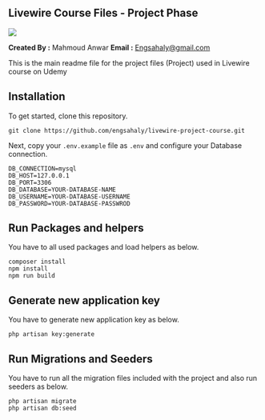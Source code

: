 ## Livewire Course Files - Project Phase

<img src="https://img-b.udemycdn.com/course/750x422/5541548_de69.jpg">

**Created By :** Mahmoud Anwar
**Email :** Engsahaly@gmail.com

This is the main readme file for the project files (Project) used in Livewire course on Udemy

## Installation

To get started, clone this repository.

```
git clone https://github.com/engsahaly/livewire-project-course.git
```

Next, copy your `.env.example` file as `.env` and configure your Database connection.

```
DB_CONNECTION=mysql
DB_HOST=127.0.0.1
DB_PORT=3306
DB_DATABASE=YOUR-DATABASE-NAME
DB_USERNAME=YOUR-DATABASE-USERNAME
DB_PASSWORD=YOUR-DATABASE-PASSWROD
```

## Run Packages and helpers

You have to all used packages and load helpers as below.

```
composer install
npm install
npm run build
```

## Generate new application key

You have to generate new application key as below.

```
php artisan key:generate
```

## Run Migrations and Seeders

You have to run all the migration files included with the project and also run seeders as below.

```
php artisan migrate
php artisan db:seed
```
